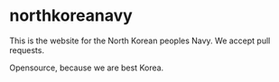 # northkoreanavy
This is the website for the North Korean peoples Navy.
We accept pull requests.



Opensource, because we are best Korea.
